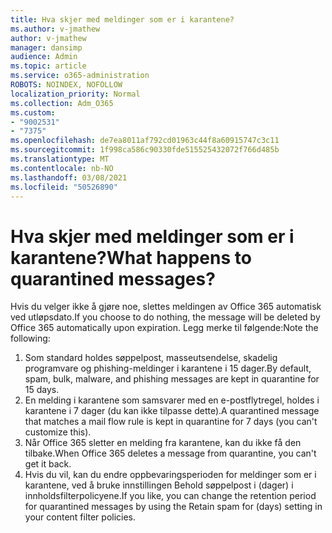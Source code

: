 ```yaml
---
title: Hva skjer med meldinger som er i karantene?
ms.author: v-jmathew
author: v-jmathew
manager: dansimp
audience: Admin
ms.topic: article
ms.service: o365-administration
ROBOTS: NOINDEX, NOFOLLOW
localization_priority: Normal
ms.collection: Adm_O365
ms.custom:
- "9002531"
- "7375"
ms.openlocfilehash: de7ea8011af792cd01963c44f8a60915747c3c11
ms.sourcegitcommit: 1f998ca586c90330fde515525432072f766d485b
ms.translationtype: MT
ms.contentlocale: nb-NO
ms.lasthandoff: 03/08/2021
ms.locfileid: "50526890"
---
```

# <a name="what-happens-to-quarantined-messages"></a><span data-ttu-id="2141e-102">Hva skjer med meldinger som er i karantene?</span><span class="sxs-lookup"><span data-stu-id="2141e-102">What happens to quarantined messages?</span></span>

<span data-ttu-id="2141e-103">Hvis du velger ikke å gjøre noe, slettes meldingen av Office 365 automatisk ved utløpsdato.</span><span class="sxs-lookup"><span data-stu-id="2141e-103">If you choose to do nothing, the message will be deleted by Office 365 automatically upon expiration.</span></span> <span data-ttu-id="2141e-104">Legg merke til følgende:</span><span class="sxs-lookup"><span data-stu-id="2141e-104">Note the following:</span></span>

1. <span data-ttu-id="2141e-105">Som standard holdes søppelpost, masseutsendelse, skadelig programvare og phishing-meldinger i karantene i 15 dager.</span><span class="sxs-lookup"><span data-stu-id="2141e-105">By default, spam, bulk, malware, and phishing messages are kept in quarantine for 15 days.</span></span>
2. <span data-ttu-id="2141e-106">En melding i karantene som samsvarer med en e-postflytregel, holdes i karantene i 7 dager (du kan ikke tilpasse dette).</span><span class="sxs-lookup"><span data-stu-id="2141e-106">A quarantined message that matches a mail flow rule is kept in quarantine for 7 days (you can't customize this).</span></span>
3. <span data-ttu-id="2141e-107">Når Office 365 sletter en melding fra karantene, kan du ikke få den tilbake.</span><span class="sxs-lookup"><span data-stu-id="2141e-107">When Office 365 deletes a message from quarantine, you can't get it back.</span></span>
4. <span data-ttu-id="2141e-108">Hvis du vil, kan du endre oppbevaringsperioden for meldinger som er i karantene, ved å bruke innstillingen Behold søppelpost i (dager) i innholdsfilterpolicyene.</span><span class="sxs-lookup"><span data-stu-id="2141e-108">If you like, you can change the retention period for quarantined messages by using the Retain spam for (days) setting in your content filter policies.</span></span>
